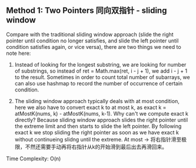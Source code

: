 ## Method 1: Two Pointers 同向双指针 - sliding window 

Compare with the traditional sliding window approach (slide the right pointer until condition no longer satisfies, and slide the left pointer until condition satisfies again, or vice versa), there are two things we need to note here:

1) Instead of looking for the longest substring, we are looking for number of substrings, so instead of ret = Math.max(ret, i - j + 1), we add i - j + 1 to the result. Sometimes in order to count total number of subarrays, we can also use hashmap to record the number of occurrence of certain condition.
   
2) The sliding window approach typically deals with at most condition, here we also have to convert exact k to at most k, as exact k = atMostK(nums, k) - atMostK(nums, k-1). Why can't we compute exact k directly? Because sliding window approach slides the right pointer until the extreme limit and then starts to slide the left pointer. By following exact k we stop sliding the right pointer as soon as we have exact k without continueing slidng until the extreme. At most -> 将右指针滑至极限，不然还需要手动再将右指针从k的开始滑到最后出去再滑回来。

Time Complexity: O(n)

